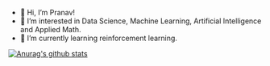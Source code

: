 - 👋 Hi, I’m Pranav!
- 👀 I’m interested in Data Science, Machine Learning, Artificial Intelligence and Applied Math.
- 🌱 I’m currently learning reinforcement learning.



[![Anurag's github stats](https://github-readme-stats.vercel.app/api?username=pranav13300)](https://github.com/anuraghazra/github-readme-stats)

<!---
pranav13300/pranav13300 is a ✨ special ✨ repository because its `README.md` (this file) appears on your GitHub profile.
You can click the Preview link to take a look at your changes.
--->
